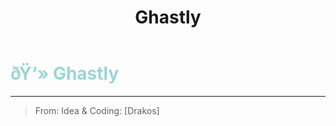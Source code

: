 ﻿---
lang: en-US
title: Ghastly
prev:
next:
---

# <font color="#9ad6d4">ðŸ‘» <b>Ghastly</b></font> <Badge text="Ghost" type="tip" vertical="middle"/>
---

> From: Idea & Coding: [Drakos]
